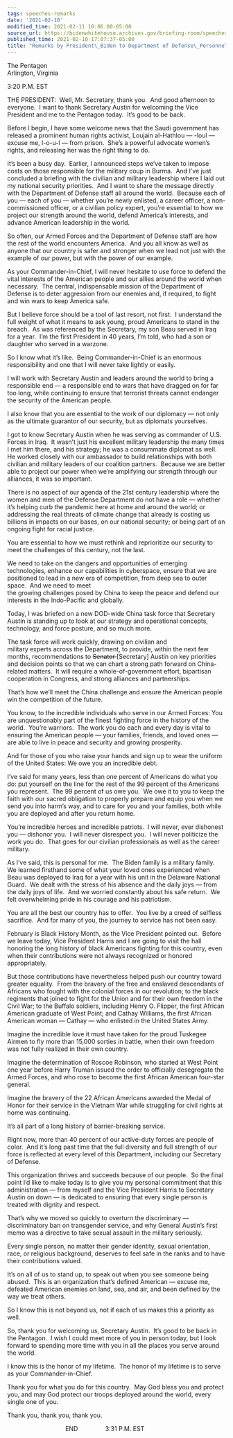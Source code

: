```yaml
---
tags: speeches-remarks
date: '2021-02-10'
modified_time: 2021-02-11 10:06:00-05:00
source_url: https://bidenwhitehouse.archives.gov/briefing-room/speeches-remarks/2021/02/10/remarks-by-president-biden-to-department-of-defense-personnel/
published_time: 2021-02-10 17:07:37-05:00
title: "Remarks by President\_Biden to Department of Defense\_Personnel"
---
```

 
The Pentagon  
Arlington, Virginia

3:20 P.M. EST

THE PRESIDENT:  Well, Mr. Secretary, thank you.  And good afternoon to
everyone.  I want to thank Secretary Austin for welcoming the Vice
President and me to the Pentagon today.  It’s good to be back.  
  
Before I begin, I have some welcome news that the Saudi government has
released a prominent human rights activist, Loujain al-Hathlou — -loul —
excuse me, l-o-u-l — from prison.  She’s a powerful advocate women’s
rights, and releasing her was the right thing to do.  
  
It’s been a busy day.  Earlier, I announced steps we’ve taken to impose
costs on those responsible for the military coup in Burma.  And I’ve
just concluded a briefing with the civilian and military leadership
where I laid out my national security priorities.  And I want to share
the message directly with the Department of Defense staff all around the
world.  Because each of you — each of you — whether you’re newly
enlisted, a career officer, a non-commissioned officer, or a civilian
policy expert, you’re essential to how we project our strength around
the world, defend America’s interests, and advance American leadership
in the world.  
  
So often, our Armed Forces and the Department of Defense staff are how
the rest of the world encounters America.  And you all know as well as
anyone that our country is safer and stronger when we lead not just with
the example of our power, but with the power of our example.  
  
As your Commander-in-Chief, I will never hesitate to use force to defend
the vital interests of the American people and our allies around the
world when necessary.  The central, indispensable mission of the
Department of Defense is to deter aggression from our enemies and, if
required, to fight and win wars to keep America safe.  
  
But I believe force should be a tool of last resort, not first.  I
understand the full weight of what it means to ask young, proud
Americans to stand in the breach.  As was referenced by the Secretary,
my son Beau served in Iraq for a year.  I’m the first President in 40
years, I’m told, who had a son or daughter who served in a warzone.  
  
So I know what it’s like.  Being Commander-in-Chief is an enormous
responsibility and one that I will never take lightly or easily.  
  
I will work with Secretary Austin and leaders around the world to bring
a responsible end — a responsible end to wars that have dragged on for
far too long, while continuing to ensure that terrorist threats cannot
endanger the security of the American people.  
  
I also know that you are essential to the work of our diplomacy — not
only as the ultimate guarantor of our security, but as diplomats
yourselves.   
  
I got to know Secretary Austin when he was serving as commander of U.S.
Forces in Iraq.  It wasn’t just his excellent military leadership the
many times I met him there, and his strategy; he was a consummate
diplomat as well.  He worked closely with our ambassador to build
relationships with both civilian and military leaders of our coalition
partners.  Because we are better able to project our power when we’re
amplifying our strength through our alliances, it was so important.  
  
There is no aspect of our agenda of the 21st century leadership where
the women and men of the Defense Department do not have a role — whether
it’s helping curb the pandemic here at home and around the world; or
addressing the real threats of climate change that already is costing us
billions in impacts on our bases, on our national security; or being
part of an ongoing fight for racial justice.  
  
You are essential to how we must rethink and reprioritize our security
to meet the challenges of this century, not the last.  
  
We need to take on the dangers and opportunities of emerging
technologies, enhance our capabilities in cyberspace, ensure that we are
positioned to lead in a new era of competition, from deep sea to outer
space.  And we need to meet  
the growing challenges posed by China to keep the peace and defend our
interests in the Indo-Pacific and globally.  
  
Today, I was briefed on a new DOD-wide China task force that Secretary
Austin is standing up to look at our strategy and operational concepts,
technology, and force posture, and so much more.  
  
The task force will work quickly, drawing on civilian and  
military experts across the Department, to provide, within the next few
months, recommendations to <s>Senator </s>\[Secretary\] Austin on key
priorities and decision points so that we can chart a strong path
forward on China-related matters.  It will require a whole-of-government
effort, bipartisan cooperation in Congress, and strong alliances and
partnerships.  
  
That’s how we’ll meet the China challenge and ensure the American people
win the competition of the future.  
  
You know, to the incredible individuals who serve in our Armed Forces:
You are unquestionably part of the finest fighting force in the history
of the world.  You’re warriors.  The work you do each and every day is
vital to ensuring the American people — your families, friends, and
loved ones — are able to live in peace and security and growing
prosperity.  
  
And for those of you who raise your hands and sign up to wear the
uniform of the United States: We owe you an incredible debt.   
  
I’ve said for many years, less than one percent of Americans do what you
do: put yourself on the line for the rest of the 99 percent of the
Americans you represent.  The 99 percent of us owe you.  We owe it to
you to keep the faith with our sacred obligation to properly prepare and
equip you when we send you into harm’s way, and to care for you and your
families, both while you are deployed and after you return home.  
  
You’re incredible heroes and incredible patriots.  I will never, ever
dishonest you — dishonor you.  I will never disrespect you.  I will
never politicize the work you do.  That goes for our civilian
professionals as well as the career military.  
  
As I’ve said, this is personal for me.  The Biden family is a military
family.  We learned firsthand some of what your loved ones experienced
when Beau was deployed to Iraq for a year with his unit in the Delaware
National Guard.  We dealt with the stress of his absence and the daily
joys — from the daily joys of life.  And we worried constantly about his
safe return.  We felt overwhelming pride in his courage and his
patriotism.    
  
You are all the best our country has to offer.  You live by a creed of
selfless sacrifice.  And for many of you, the journey to service has not
been easy.  
  
February is Black History Month, as the Vice President pointed out. 
Before we leave today, Vice President Harris and I are going to visit
the hall honoring the long history of black Americans fighting for this
country, even when their contributions were not always recognized or
honored appropriately.  
  
But those contributions have nevertheless helped push our country toward
greater equality.  From the bravery of the free and enslaved descendants
of Africans who fought with the colonial forces in our revolution; to
the black regiments that joined to fight for the Union and for their own
freedom in the Civil War; to the Buffalo soldiers, including Henry O.
Flipper, the first African American graduate of West Point; and Cathay
Williams, the first African American woman — Cathay — who enlisted in
the United States Army.   
  
Imagine the incredible love it must have taken for the proud Tuskegee
Airmen to fly more than 15,000 sorties in battle, when their own freedom
was not fully realized in their own country.  
  
Imagine the determination of Roscoe Robinson, who started at West Point
one year before Harry Truman issued the order to officially desegregate
the Armed Forces, and who rose to become the first African American
four-star general.  
  
Imagine the bravery of the 22 African Americans awarded the Medal of
Honor for their service in the Vietnam War while struggling for civil
rights at home was continuing.   
  
It’s all part of a long history of barrier-breaking service.  
  
Right now, more than 40 percent of our active-duty forces are people of
color.  And it’s long past time that the full diversity and full
strength of our force is reflected at every level of this Department,
including our Secretary of Defense.   
  
This organization thrives and succeeds because of our people.  So the
final point I’d like to make today is to give you my personal commitment
that this administration — from myself and the Vice President Harris to
Secretary Austin on down — is dedicated to ensuring that every single
person is treated with dignity and respect.  
  
That’s why we moved so quickly to overturn the discriminary —
discriminatory ban on transgender service, and why General Austin’s
first memo was a directive to take sexual assault in the military
seriously.  
  
Every single person, no matter their gender identity, sexual
orientation, race, or religious background, deserves to feel safe in the
ranks and to have their contributions valued.  
  
It’s on all of us to stand up, to speak out when you see someone being
abused.  This is an organization that’s defined American — excuse me,
defeated American enemies on land, sea, and air, and been defined by the
way we treat others.  
  
So I know this is not beyond us, not if each of us makes this a priority
as well.  
  
So, thank you for welcoming us, Secretary Austin.  It’s good to be back
in the Pentagon.  I wish I could meet more of you in person today, but I
look forward to spending more time with you in all the places you serve
around the world.  
  
I know this is the honor of my lifetime.  The honor of my lifetime is to
serve as your Commander-in-Chief.  
  
Thank you for what you do for this country.  May God bless you and
protect you, and may God protect our troops deployed around the world,
every single one of you.  
  
Thank you, thank you, thank you.  
  
                                  END                3:31 P.M. EST
